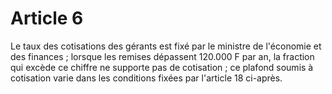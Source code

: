 # Article 6

Le taux des cotisations des gérants est fixé par le ministre de l'économie et des finances ; lorsque les remises dépassent 120.000 F par an, la fraction qui excède ce chiffre ne supporte pas de cotisation ; ce plafond soumis à cotisation varie dans les conditions fixées par l'article 18 ci-après.
